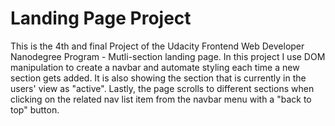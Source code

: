 # Landing Page Project
<p>This is the 4th and final Project of the Udacity Frontend Web Developer Nanodegree Program - Mutli-section landing page. In this project I use DOM manipulation to create a navbar and automate styling each time a new section gets added. It is also showing the section that is currently in the users' view as "active". Lastly, the page scrolls to different sections when clicking on the related nav list item from the navbar menu with a "back to top" button.</p>


